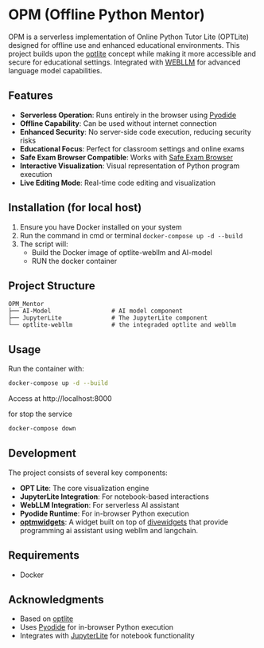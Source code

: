 # OPM (Offline Python Mentor)

OPM is a serverless implementation of Online Python Tutor Lite (OPTLite) designed for offline use and enhanced educational environments. This project builds upon the [optlite](https://github.com/dive4dec/optlite) concept while making it more accessible and secure for educational settings. Integrated with [WEBLLM](https://github.com/mlc-ai/web-llm) for advanced language model capabilities.
## Features

- **Serverless Operation**: Runs entirely in the browser using [Pyodide](https://pyodide.org)
- **Offline Capability**: Can be used without internet connection
- **Enhanced Security**: No server-side code execution, reducing security risks
- **Educational Focus**: Perfect for classroom settings and online exams
- **Safe Exam Browser Compatible**: Works with [Safe Exam Browser](https://safeexambrowser.org/)
- **Interactive Visualization**: Visual representation of Python program execution
- **Live Editing Mode**: Real-time code editing and visualization

## Installation (for local host)
1. Ensure you have Docker installed on your system
2. Run the command in cmd or terminal
   ```docker-compose up -d --build```
3. The script will:
   - Build the Docker image of optlite-webllm and AI-model
   - RUN the docker container


## Project Structure

```
OPM_Mentor
├── AI-Model                 # AI model component
├── JupyterLite              # The JupyterLite component
└── optlite-webllm           # the integraded optlite and webllm
```

## Usage
Run the container with:
```bash
docker-compose up -d --build
```

Access at http://localhost:8000

for stop the service
```bash
docker-compose down
```

## Development
The project consists of several key components:
- **OPT Lite**: The core visualization engine
- **JupyterLite Integration**: For notebook-based interactions
- **WebLLM Integration**: For serverless AI assistant
- **Pyodide Runtime**: For in-browser Python execution
- **[optmwidgets](https://github.com/chiwangso2/optmwidgets)**: A widget built on top of [divewidgets](https://github.com/dive4dec/divewidgets) that provide programming ai assistant using webllm and langchain.

## Requirements
- Docker

## Acknowledgments

- Based on [optlite](https://github.com/dive4dec/optlite)
- Uses [Pyodide](https://pyodide.org) for in-browser Python execution
- Integrates with [JupyterLite](https://jupyterlite.readthedocs.io/) for notebook functionality 
